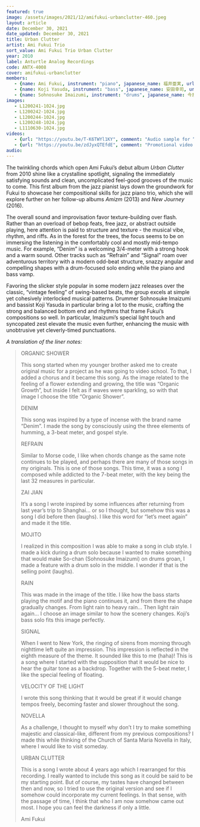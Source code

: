 ```yaml
---
featured: true
image: /assets/images/2021/12/amifukui-urbanclutter-460.jpeg
layout: article
date: December 30, 2021
date_updated: December 30, 2021
title: Urban Clutter
artist: Ami Fukui Trio
sort_value: Ami Fukui Trio Urban Clutter
year: 2010
label: Anturtle Analog Recordings
code: ANTX-4008
cover: amifukui-urbanclutter
members:
   - {name: Ami Fukui, instrument: "piano", japanese_name: 福井亜実, url: "https://amifukui.com/"}
   - {name: Koji Yasuda, instrument: "bass", japanese_name: 安田幸司, url: "http://jmsu.web.fc2.com/koji/"}
   - {name: Sohnosuke Imaizumi, instrument: "drums", japanese_name: 今泉総之輔, url: "http://www.imaizumisohnosuke.com/"}
images:
   - L1200241-1024.jpg
   - L1200242-1024.jpg
   - L1200244-1024.jpg
   - L1200248-1024.jpg 
   - L1110630-1024.jpg
videos: 
   - {url: "https://youtu.be/T-K6TWYl1KY", comment: "Audio sample for “Zai Jian”, the fourth song on this album"}
   - {url: "https://youtu.be/zdJyxQTEfdE", comment: "Promotional video for the song “Urban Clutter”, the last song on this album"}
audio:
---
```

The twinkling chords which open Ami Fukui’s debut album *Urban Clutter* from 2010 shine like a crystalline spotlight, signaling the immediately satisfying sounds and clean, uncomplicated feel-good grooves of the music to come. This first album from the jazz pianist lays down the groundwork for Fukui to showcase her compositional skills for jazz piano trio, which she will explore further on her follow-up albums *Amizm* (2013) and *New Journey* (2016).



The overall sound and improvisation favor texture-building over flash. Rather than an overload of bebop feats, free jazz, or abstract outside playing, here attention is paid to structure and texture - the musical vibe, rhythm, and riffs. As in the forest for the trees, the focus seems to be on immersing the listening in the comfortably cool and mostly mid-tempo music. For example, “Denim” is a welcoming 3/4-meter with a strong hook and a warm sound. Other tracks such as “Refrain” and “Signal” roam over adventurous territory with a modern odd-beat structure, snazzy angular and compelling shapes with a drum-focused solo ending while the piano and bass vamp.

Favoring the slicker style popular in some modern jazz releases over the classic, “vintage feeling” of swing-based beats, the group excels at simple yet cohesively interlocked musical patterns. Drummer Sohnosuke Imaizumi and bassist Koji Yasuda in particular bring a lot to the music, crafting the strong and balanced bottom end and rhythms that frame Fukui’s compositions so well. In particular, Imaizumi’s special light touch and syncopated zest elevate the music even further, enhancing the music with unobtrusive yet cleverly-timed punctuations.




*A translation of the liner notes:*
> ORGANIC SHOWER
> 
> This song started when my younger brother asked me to create original music for a project as he was going to video school. To that, I added a chorus and it became this song. As the image related to the feeling of a flower extending and growing, the title was “Organic Growth”, but inside I felt as if waves were sparkling, so with that image I choose the title “Organic Shower”.
> 
> DENIM
> 
> This song was inspired by a type of incense with the brand name “Denim”. I made the song by consciously using the three elements of humming, a 3-beat meter, and gospel style.
> 
> REFRAIN
> 
> Similar to Morse code, I like when chords change as the same note continues to be played, and perhaps there are many of those songs in my originals. This is one of those songs. This time, it was a song I composed while addicted to the 7-beat meter, with the key being the last 32 measures in particular.
> 
> ZAI JIAN
> 
> It’s a song I wrote inspired by some influences after returning from last year’s trip to Shanghai… or so I thought, but somehow this was a song I did before then (laughs). I like this word for “let’s meet again” and made it the title.
> 
> MOJITO
> 
> I realized in this composition I was able to make a song in club style. I made a kick during a drum solo because I wanted to make something that would make So-chan (Sohnosuke Imaizumi) on drums groan, I made a feature with a drum solo in the middle. I wonder if that is the selling point (laughs).
> 
> RAIN
> 
> This was made in the image of the title. I like how the bass starts playing the motif and the piano continues it, and from there the shape gradually changes. From light rain to heavy rain… Then light rain again… I choose an image similar to how the scenery changes. Koji’s bass solo fits this image perfectly.
> 
> SIGNAL
> 
> When I went to New York, the ringing of sirens from morning through nighttime left quite an impression. This impression is reflected in the eighth measure of the theme. It sounded like this to me (haha)! This is a song where I started with the supposition that it would be nice to hear the guitar tone as a backdrop. Together with the 5-beat meter, I like the special feeling of floating.
> 
> VELOCITY OF THE LIGHT
> 
> I wrote this song thinking that it would be great if it would change tempos freely, becoming faster and slower throughout the song.
> 
> NOVELLA
> 
> As a challenge, I thought to myself why don’t I try to make something majestic and classical-like, different from my previous compositions? I made this while thinking of the Church of Santa Maria Novella in Italy, where I would like to visit someday.
> 
> URBAN CLUTTER
> 
> This is a song I wrote about 4 years ago which I rearranged for this recording. I really wanted to include this song as it could be said to be my starting point. But of course, my tastes have changed between then and now, so I tried to use the original version and see if I somehow could incorporate my current feelings. In that sense, with the passage of time, I think that who I am now somehow came out most. I hope you can feel the darkness if only a little.
> 
> Ami Fukui
>